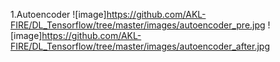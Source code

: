 1.Autoencoder
![image]https://github.com/AKL-FIRE/DL_Tensorflow/tree/master/images/autoencoder_pre.jpg
![image]https://github.com/AKL-FIRE/DL_Tensorflow/tree/master/images/autoencoder_after.jpg
